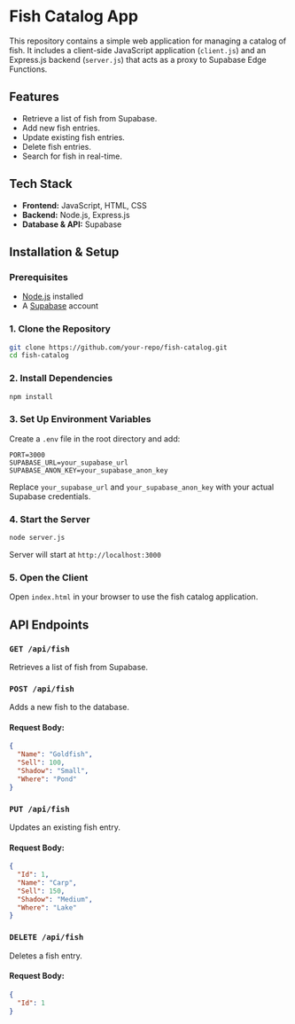 # Fish Catalog App

This repository contains a simple web application for managing a catalog of fish. It includes a client-side JavaScript application (`client.js`) and an Express.js backend (`server.js`) that acts as a proxy to Supabase Edge Functions.

## Features
- Retrieve a list of fish from Supabase.
- Add new fish entries.
- Update existing fish entries.
- Delete fish entries.
- Search for fish in real-time.

## Tech Stack
- **Frontend:** JavaScript, HTML, CSS
- **Backend:** Node.js, Express.js
- **Database & API:** Supabase


## Installation & Setup
### Prerequisites
- [Node.js](https://nodejs.org/) installed
- A [Supabase](https://supabase.com/) account

### 1. Clone the Repository
```sh
git clone https://github.com/your-repo/fish-catalog.git
cd fish-catalog
```

### 2. Install Dependencies
```sh
npm install
```

### 3. Set Up Environment Variables
Create a `.env` file in the root directory and add:
```
PORT=3000
SUPABASE_URL=your_supabase_url
SUPABASE_ANON_KEY=your_supabase_anon_key
```
Replace `your_supabase_url` and `your_supabase_anon_key` with your actual Supabase credentials.

### 4. Start the Server
```sh
node server.js
```
Server will start at `http://localhost:3000`

### 5. Open the Client
Open `index.html` in your browser to use the fish catalog application.


## API Endpoints
### `GET /api/fish`
Retrieves a list of fish from Supabase.

### `POST /api/fish`
Adds a new fish to the database.
#### Request Body:
```json
{
  "Name": "Goldfish",
  "Sell": 100,
  "Shadow": "Small",
  "Where": "Pond"
}
```

### `PUT /api/fish`
Updates an existing fish entry.
#### Request Body:
```json
{
  "Id": 1,
  "Name": "Carp",
  "Sell": 150,
  "Shadow": "Medium",
  "Where": "Lake"
}
```

### `DELETE /api/fish`
Deletes a fish entry.
#### Request Body:
```json
{
  "Id": 1
}
```
